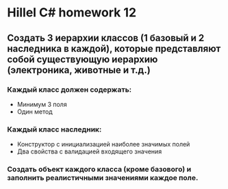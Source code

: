 # Hillel C# homework 12

## **Создать 3 иерархии классов (1 базовый и 2 наследника в каждой), которые представляют собой существующую иерархию (электроника, животные и т.д.)**



###  **Каждый класс должен содержать:**

- Минимум 3 поля
- Один метод
### **Каждый класс наследник:**

- Конструктор с инициализацией наиболее значимых полей
- Два свойства с валидацией входящего значения


### **Создать объект каждого класса (кроме базового) и заполнить реалистичными значениями каждое поле.**
